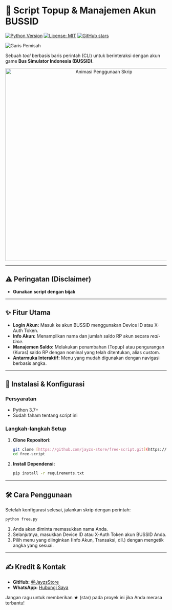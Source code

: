 # 🚌 Script Topup & Manajemen Akun BUSSID

[![Python Version](https://img.shields.io/badge/Python-3.7+-blue.svg)](https://www.python.org/downloads/)
[![License: MIT](https://img.shields.io/badge/License-MIT-yellow.svg)](https://opensource.org/licenses/MIT)
[![GitHub stars](https://img.shields.io/github/stars/NAMA_USER_ANDA/NAMA_REPO_ANDA?style=social)](https://github.com/jayzs-store/free-script/stargazers)

![Garis Pemisah](https://raw.githubusercontent.com/FIRandZAH/FIRandZAH/main/assets/images/line-separator.gif)

Sebuah *tool* berbasis baris perintah (CLI) untuk berinteraksi dengan akun game **Bus Simulator Indonesia (BUSSID)**. 

<p align="center">
  <img src="https://media.giphy.com/media/v1.Y2lkPTc5MGI3NjExb3NqZzN4Z2U2c3M1c3h3a2NqZzN4Z2U2c3M1c3h3a2NqZzN4Z2U2c3M1/xT9c8a7k3x2s5d7kYw/giphy.gif" alt="Animasi Penggunaan Skrip" width="600"/>
</p>

---

## ⚠️ Peringatan (Disclaimer)

* **Gunakan script dengan bijak**

---

## ✨ Fitur Utama

* **Login Akun:** Masuk ke akun BUSSID menggunakan Device ID atau X-Auth Token.
* **Info Akun:** Menampilkan nama dan jumlah saldo RP akun secara *real-time*.
* **Manajemen Saldo:** Melakukan penambahan (Topup) atau pengurangan (Kuras) saldo RP dengan nominal yang telah ditentukan, alias custom.
* **Antarmuka Interaktif:** Menu yang mudah digunakan dengan navigasi berbasis angka.

---

## 🚀 Instalasi & Konfigurasi

### Persyaratan
* Python 3.7+ 
* Sudah faham tentang script ini

### Langkah-langkah Setup
1.  **Clone Repositori:**
    ```bash
    git clone [https://github.com/jayzs-store/free-script.git](https://github.com/jayzs-store/free-script.git)
    cd free-script
    ```

2.  **Install Dependensi:**
    ```bash
    pip install -r requirements.txt
    ```
---

## 🛠️ Cara Penggunaan

Setelah konfigurasi selesai, jalankan skrip dengan perintah:

```bash
python free.py
```

1.  Anda akan diminta memasukkan nama Anda.
2.  Selanjutnya, masukkan Device ID atau X-Auth Token akun BUSSID Anda.
3.  Pilih menu yang diinginkan (Info Akun, Transaksi, dll.) dengan mengetik angka yang sesuai.

---

## ✍️ Kredit & Kontak

* **GitHub:** [@JayzsStore](https://github.com/jayzs-store)
* **WhatsApp:** [Hubungi Saya](https://wa.me/6285179665281)

Jangan ragu untuk memberikan ★ (star) pada proyek ini jika Anda merasa terbantu!
